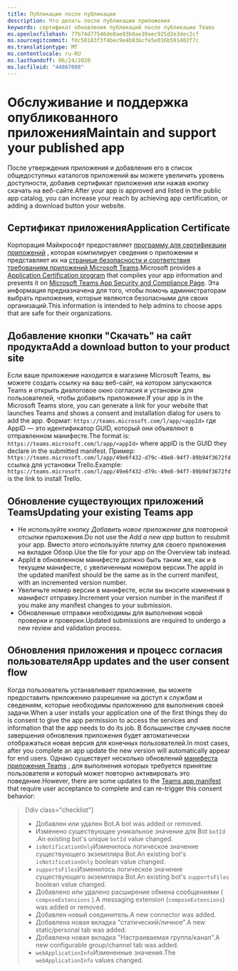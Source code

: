 ```yaml
---
title: Публикация после публикации
description: Что делать после публикации приложения
keywords: сертификат обновления публикаций после публикации Teams
ms.openlocfilehash: 77b74d77546de0ae93b0ae39aec925d2e3dec2cf
ms.sourcegitcommit: fdc50183f3f4bec9e4b83bcfe5e016b591402f7c
ms.translationtype: MT
ms.contentlocale: ru-RU
ms.lasthandoff: 06/24/2020
ms.locfileid: "44867098"
---
```

# <a name="maintain-and-support-your-published-app"></a><span data-ttu-id="9b8b6-104">Обслуживание и поддержка опубликованного приложения</span><span class="sxs-lookup"><span data-stu-id="9b8b6-104">Maintain and support your published app</span></span> 

<span data-ttu-id="9b8b6-105">После утверждения приложения и добавления его в список общедоступных каталогов приложений вы можете увеличить уровень доступности, добавив сертификат приложения или нажав кнопку скачать на веб-сайте.</span><span class="sxs-lookup"><span data-stu-id="9b8b6-105">After your app is approved and listed in the public app catalog, you can increase your reach by achieving app certification, or adding a download button your website.</span></span>

## <a name="application-certificate"></a><span data-ttu-id="9b8b6-106">Сертификат приложения</span><span class="sxs-lookup"><span data-stu-id="9b8b6-106">Application Certificate</span></span>

<span data-ttu-id="9b8b6-107">Корпорация Майкрософт предоставляет [программу для сертификации приложений](./application-certification.md) , которая компилирует сведения о приложении и представляет их на [странице безопасности и соответствия требованиям приложений Microsoft Teams](https://aka.ms/AppCertification).</span><span class="sxs-lookup"><span data-stu-id="9b8b6-107">Microsoft provides a [Application Certification program](./application-certification.md) that compiles your app information and presents it on [Microsoft Teams App Security and Compliance Page](https://aka.ms/AppCertification).</span></span> <span data-ttu-id="9b8b6-108">Эта информация предназначена для того, чтобы помочь администраторам выбрать приложения, которые являются безопасными для своих организаций.</span><span class="sxs-lookup"><span data-stu-id="9b8b6-108">This information is intended to help admins to choose apps that are safe for their organizations.</span></span>

## <a name="add-a-download-button-to-your-product-site"></a><span data-ttu-id="9b8b6-109">Добавление кнопки "Скачать" на сайт продукта</span><span class="sxs-lookup"><span data-stu-id="9b8b6-109">Add a download button to your product site</span></span>

<span data-ttu-id="9b8b6-110">Если ваше приложение находится в магазине Microsoft Teams, вы можете создать ссылку на ваш веб-сайт, на котором запускаются Teams и открыть диалоговое окно согласия и установки для пользователей, чтобы добавить приложение.</span><span class="sxs-lookup"><span data-stu-id="9b8b6-110">If your app is in the Microsoft Teams store, you can generate a link for your website that launches Teams and shows a consent and installation dialog for users to add the app.</span></span>
<span data-ttu-id="9b8b6-111">Формат: `https://teams.microsoft.com/l/app/<appId>` где AppID — это идентификатор GUID, который они объявляют в отправленном манифесте.</span><span class="sxs-lookup"><span data-stu-id="9b8b6-111">The format is:  `https://teams.microsoft.com/l/app/<appId>` where appID is the GUID they declare in the submitted manifest.</span></span>
<span data-ttu-id="9b8b6-112">Пример: `https://teams.microsoft.com/l/app/49e6f432-d79c-49e8-94f7-89b94f3672fd` ссылка для установки Trello.</span><span class="sxs-lookup"><span data-stu-id="9b8b6-112">Example: `https://teams.microsoft.com/l/app/49e6f432-d79c-49e8-94f7-89b94f3672fd` is the link to install Trello.</span></span>

## <a name="updating-your-existing-teams-app"></a><span data-ttu-id="9b8b6-113">Обновление существующих приложений Teams</span><span class="sxs-lookup"><span data-stu-id="9b8b6-113">Updating your existing Teams app</span></span>

* <span data-ttu-id="9b8b6-114">Не используйте кнопку *Добавить новое приложение* для повторной отсылки приложения.</span><span class="sxs-lookup"><span data-stu-id="9b8b6-114">Do not use the *Add a new app* button to resubmit your app.</span></span> <span data-ttu-id="9b8b6-115">Вместо этого используйте плитку для своего приложения на вкладке Обзор.</span><span class="sxs-lookup"><span data-stu-id="9b8b6-115">Use the tile for your app on the Overview tab instead.</span></span>
* <span data-ttu-id="9b8b6-116">AppId в обновленном манифесте должно быть таким же, как и в текущем манифесте, с увеличенным номером версии.</span><span class="sxs-lookup"><span data-stu-id="9b8b6-116">The appId in the updated manifest should be the same as in the current manifest, with an incremented version number.</span></span>
* <span data-ttu-id="9b8b6-117">Увеличьте номер версии в манифесте, если вы вносите изменения в манифест отправку.</span><span class="sxs-lookup"><span data-stu-id="9b8b6-117">Increment your version number in the manifest if you make any manifest changes to your submission.</span></span>
* <span data-ttu-id="9b8b6-118">Обновленные отправки необходимы для выполнения новой проверки и проверки.</span><span class="sxs-lookup"><span data-stu-id="9b8b6-118">Updated submissions are required to undergo a new review and validation process.</span></span>

## <a name="app-updates-and-the-user-consent-flow"></a><span data-ttu-id="9b8b6-119">Обновления приложения и процесс согласия пользователя</span><span class="sxs-lookup"><span data-stu-id="9b8b6-119">App updates and the user consent flow</span></span>

<span data-ttu-id="9b8b6-120">Когда пользователь устанавливает приложение, вы можете предоставить приложению разрешение на доступ к службам и сведениям, которые необходимы приложению для выполнения своей задачи.</span><span class="sxs-lookup"><span data-stu-id="9b8b6-120">When a user installs your application one of the first things they do is consent to give the app permission to access the services and information that the app needs to do its job.</span></span> <span data-ttu-id="9b8b6-121">В большинстве случаев после завершения обновления приложения будет автоматически отображаться новая версия для конечных пользователей.</span><span class="sxs-lookup"><span data-stu-id="9b8b6-121">In most cases, after you complete an app update the new version will automatically appear for end users.</span></span> <span data-ttu-id="9b8b6-122">Однако существует несколько обновлений [манифеста приложения Teams](../../../../resources/schema/manifest-schema.md) , для выполнения которых требуется принятие пользователя и который может повторно активировать это поведение.</span><span class="sxs-lookup"><span data-stu-id="9b8b6-122">However, there are some updates to the [Teams app manifest](../../../../resources/schema/manifest-schema.md) that require user acceptance to complete and can re-trigger this consent behavior:</span></span>

 >[!div class="checklist"]
>
> * <span data-ttu-id="9b8b6-123">Добавлен или удален Bot.</span><span class="sxs-lookup"><span data-stu-id="9b8b6-123">A bot was added or removed.</span></span>
> * <span data-ttu-id="9b8b6-124">Изменено существующее уникальное значение для Bot `botId` .</span><span class="sxs-lookup"><span data-stu-id="9b8b6-124">An existing bot's unique `botId` value changed.</span></span>
> * <span data-ttu-id="9b8b6-125">`isNotificationOnly`Изменилось логическое значение существующего экземпляра Bot.</span><span class="sxs-lookup"><span data-stu-id="9b8b6-125">An existing bot's `isNotificationOnly` boolean value changed.</span></span>
> * <span data-ttu-id="9b8b6-126">`supportsFiles`Изменилось логическое значение существующего экземпляра Bot.</span><span class="sxs-lookup"><span data-stu-id="9b8b6-126">An existing bot's `supportsFiles` boolean value changed.</span></span>
> * <span data-ttu-id="9b8b6-127">Добавлено или удалено расширение обмена сообщениями ( `composeExtensions` ).</span><span class="sxs-lookup"><span data-stu-id="9b8b6-127">A messaging extension (`composeExtensions`) was added or removed.</span></span>
> * <span data-ttu-id="9b8b6-128">Добавлен новый соединитель.</span><span class="sxs-lookup"><span data-stu-id="9b8b6-128">A new connector was added.</span></span>
> * <span data-ttu-id="9b8b6-129">Добавлена новая вкладка "статический/личное".</span><span class="sxs-lookup"><span data-stu-id="9b8b6-129">A new static/personal tab was added.</span></span>
> * <span data-ttu-id="9b8b6-130">Добавлена новая вкладка "Настраиваемая группа/канал".</span><span class="sxs-lookup"><span data-stu-id="9b8b6-130">A new configurable group/channel tab was added.</span></span>
> * <span data-ttu-id="9b8b6-131">`webApplicationInfo`Измененные значения.</span><span class="sxs-lookup"><span data-stu-id="9b8b6-131">The `webApplicationInfo` values changed.</span></span>
>